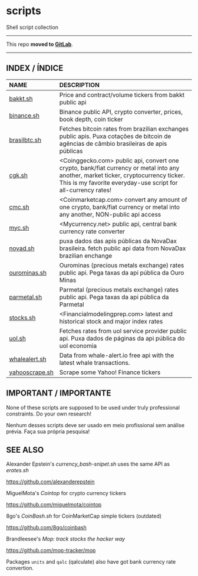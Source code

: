 # scripts
Shell script collection

---

This repo __moved to [GitLab](https://gitlab.com/mountaineerbr/scripts/-/tree/main/markets)__.

---


## INDEX / ÍNDICE

NAME | DESCRIPTION
:-------------|:-----------
[bakkt.sh](https://gitlab.com/mountaineerbr/scripts/-/blob/main/markets/bakkt.sh) | Price and contract/volume tickers from bakkt public api
[binance.sh](https://gitlab.com/mountaineerbr/scripts/-/blob/main/markets/binance.sh) |  Binance public API, crypto converter, prices, book depth, coin ticker
[brasilbtc.sh](https://gitlab.com/mountaineerbr/scripts/-/blob/main/markets/brasilbtc.sh) | Fetches bitcoin rates from brazilian exchanges public apis. Puxa cotações de bitcoin de agências de câmbio brasileiras de apis públicas
[cgk.sh](https://gitlab.com/mountaineerbr/scripts/-/blob/main/markets/cgk.sh) | <Coinggecko.com> public api, convert one crypto, bank/fiat currency or metal into any another, market ticker, cryptocurrency ticker. This is my favorite everyday-use script for all-currency rates!
[cmc.sh](https://gitlab.com/mountaineerbr/scripts/-/blob/main/markets/cmc.sh) |  <Coinmarketcap.com> convert any amount of one crypto, bank/fiat currency or metal into any another, NON-public api access
[myc.sh](https://gitlab.com/mountaineerbr/scripts/-/blob/main/markets/myc.sh) | <Mycurrency.net> public api, central bank currency rate converter
[novad.sh](https://gitlab.com/mountaineerbr/scripts/-/blob/main/markets/novad.sh) | puxa dados das apis públicas da NovaDax brasileira. fetch public api data from NovaDax brazilian enchange
[ourominas.sh](https://gitlab.com/mountaineerbr/scripts/-/blob/main/markets/ourominas.sh) | Ourominas (precious metals exchange) rates public api. Pega taxas da api pública da Ouro Minas
[parmetal.sh](https://gitlab.com/mountaineerbr/scripts/-/blob/main/markets/parmetal.sh) | Parmetal (precious metals exchange) rates public api. Pega taxas da api pública da Parmetal
[stocks.sh](https://gitlab.com/mountaineerbr/scripts/-/blob/main/markets/stocks.sh) | <Financialmodelingprep.com> latest and historical stock and major index rates
[uol.sh](https://gitlab.com/mountaineerbr/scripts/-/blob/main/markets/uol.sh) | Fetches rates from uol service provider public api. Puxa dados de páginas da api pública do uol economia
[whalealert.sh](https://gitlab.com/mountaineerbr/scripts/-/blob/main/markets/whalealert.sh) | Data from whale-alert.io free api with the latest whale transactions.
[yahooscrape.sh](https://gitlab.com/mountaineerbr/scripts/-/blob/main/markets/yahooscrape.sh) | Scrape some Yahoo! Finance tickers


## IMPORTANT / IMPORTANTE

None of these scripts are supposed to be used under truly professional constraints. Do your own research!

Nenhum desses scripts deve ser usado em meio profissional sem análise prévia. Faça sua própria pesquisa!


## SEE ALSO

Alexander Epstein's _currency_bash-snipet.sh_ uses the same API as _erates.sh_

<https://github.com/alexanderepstein>

MiguelMota's _Cointop_ for crypto currency tickers

<https://github.com/miguelmota/cointop>

8go's _CoinBash.sh_ for CoinMarketCap simple tickers (outdated)

<https://github.com/8go/coinbash> 

Brandleesee's _Mop: track stocks the hacker way_

<https://github.com/mop-tracker/mop>

Packages `units` and `qalc` (qalculate) also have got
bank currency rate convertion.

